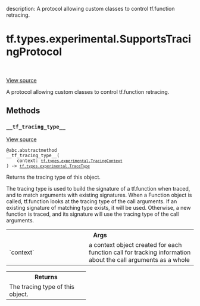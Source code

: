 description: A protocol allowing custom classes to control tf.function retracing.

<div itemscope itemtype="http://developers.google.com/ReferenceObject">
<meta itemprop="name" content="tf.types.experimental.SupportsTracingProtocol" />
<meta itemprop="path" content="Stable" />
<meta itemprop="property" content="__tf_tracing_type__"/>
</div>

# tf.types.experimental.SupportsTracingProtocol

<!-- Insert buttons and diff -->

<table class="tfo-notebook-buttons tfo-api nocontent" align="left">

</table>

<a target="_blank" class="external" href="/code/stable/tensorflow/python/types/trace.py">View source</a>



A protocol allowing custom classes to control tf.function retracing.

<!-- Placeholder for "Used in" -->


## Methods

<h3 id="__tf_tracing_type__"><code>__tf_tracing_type__</code></h3>

<a target="_blank" class="external" href="/code/stable/tensorflow/python/types/trace.py">View source</a>

<pre class="devsite-click-to-copy prettyprint lang-py tfo-signature-link">
<code>@abc.abstractmethod</code>
<code>__tf_tracing_type__(
    context: <a href="../../../tf/types/experimental/TracingContext.md"><code>tf.types.experimental.TracingContext</code></a>
) -> <a href="../../../tf/types/experimental/TraceType.md"><code>tf.types.experimental.TraceType</code></a>
</code></pre>

Returns the tracing type of this object.

The tracing type is used to build the signature of a tf.function
when traced, and to match arguments with existing signatures.
When a Function object is called, tf.function looks at the tracing type
of the call arguments. If an existing signature of matching type exists,
it will be used. Otherwise, a new function is traced, and its signature
will use the tracing type of the call arguments.

<!-- Tabular view -->
 <table class="responsive fixed orange">
<colgroup><col width="214px"><col></colgroup>
<tr><th colspan="2">Args</th></tr>

<tr>
<td>
`context`
</td>
<td>
a context object created for each function call for tracking
information about the call arguments as a whole
</td>
</tr>
</table>



<!-- Tabular view -->
 <table class="responsive fixed orange">
<colgroup><col width="214px"><col></colgroup>
<tr><th colspan="2">Returns</th></tr>
<tr class="alt">
<td colspan="2">
The tracing type of this object.
</td>
</tr>

</table>





